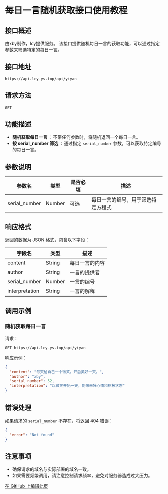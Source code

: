 # 每日一言随机获取接口使用教程

## 接口概述

由xby制作，lcy提供服务。 该接口提供随机每日一言的获取功能，可以通过指定参数来筛选特定的每日一言。

## 接口地址

```
https://api.lcy-ys.top/api/yiyan
```

## 请求方法

`GET`

## 功能描述

  * **随机获取每日一言** ：不带任何参数时，将随机返回一个每日一言。
  * **按 serial_number 筛选** ：通过指定 `serial_number` 参数，可以获取特定编号的每日一言。

## 参数说明

参数名 | 类型 | 是否必填 | 描述
---|---|---|---
serial_number | Number | 可选 | 每日一言的编号，用于筛选特定方程式

## 响应格式

返回的数据为 JSON 格式，包含以下字段：

字段名 | 类型 | 描述
---|---|---
content | String | 每日一言的内容
author | String | 一言的提供者
serial_number | Number | 一言的编号
interpretation | String | 一言的解释

## 调用示例

### 随机获取每日一言

请求：

```http
GET https://api.lcy-ys.top/api/yiyan
```

响应示例：

```json
{
  "content": "每天给自己一个微笑，开启美好一天。",
  "author": "xby",
  "serial_number": 52,
  "interpretation": "以微笑开始一天，能带来好心情和积极状态"
}
```

## 错误处理

如果请求的 `serial_number` 不存在，将返回 404 错误：

```json
{
  "error": "Not found"
}
```

## 注意事项

  * 确保请求的域名与实际部署的域名一致。
  * 如果需要频繁调用，请注意控制请求频率，避免对服务器造成过大压力。

[在 GitHub 上编辑此页](https://github.com/Lcyys666/apidocs/blob/main/docs/yiyan.md)
